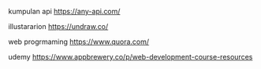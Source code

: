 kumpulan api
https://any-api.com/

illustararion
https://undraw.co/

web progrmaming
https://www.quora.com/

udemy 
https://www.appbrewery.co/p/web-development-course-resources
